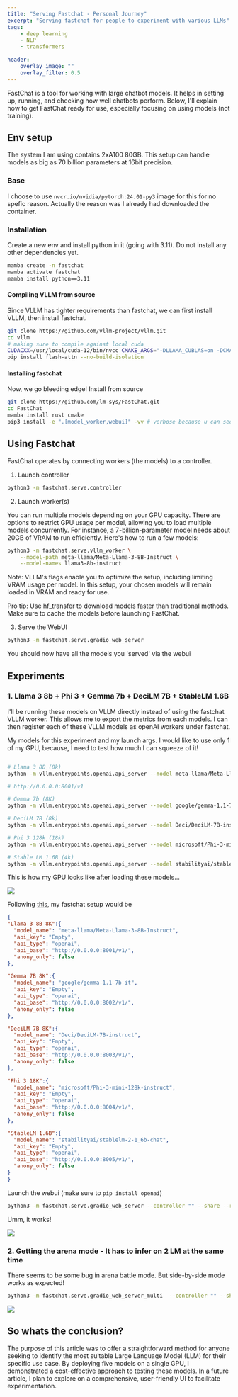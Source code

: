 ```yaml
---
title: "Serving Fastchat - Personal Journey"
excerpt: "Serving fastchat for people to experiment with various LLMs"
tags:
    - deep learning
    - NLP
    - transformers

header:
    overlay_image: ""
    overlay_filter: 0.5
---
```



FastChat is a tool for working with large chatbot models. It helps in setting up, running, and checking how well chatbots perform. Below, I'll explain how to get FastChat ready for use, especially focusing on using models (not training).



## Env setup

The system I am using contains 2xA100 80GB. This setup can handle models as big as 70 billion parameters at 16bit precision.

### Base

I choose to use `nvcr.io/nvidia/pytorch:24.01-py3` image for this for no spefic reason. Actually the reason was I already had downloaded the container.


### Installation

Create a new env and install python in it (going with 3.11). Do not install any other dependencies yet.

```bash
mamba create -n fastchat
mamba activate fastchat
mamba install python==3.11
```

#### Compiling VLLM from source

Since VLLM has tighter requirements than fastchat, we can first install VLLM, then install fastchat.

```bash
git clone https://github.com/vllm-project/vllm.git
cd vllm
# making sure to compile against local cuda
CUDACXX=/usr/local/cuda-12/bin/nvcc CMAKE_ARGS="-DLLAMA_CUBLAS=on -DCMAKE_CUDA_ARCHITECTURES=native" FORCE_CMAKE=1 pip install .  # Takes a while....
pip install flash-attn --no-build-isolation
```

#### Installing fastchat

Now, we go bleeding edge! Install from source


```bash
git clone https://github.com/lm-sys/FastChat.git
cd FastChat
mamba install rust cmake
pip3 install -e ".[model_worker,webui]" -vv # verbose because u can see what is happening
```


## Using Fastchat

FastChat operates by connecting workers (the models) to a controller.


1. Launch controller

```bash
python3 -m fastchat.serve.controller
```

2. Launch worker(s)

You can run multiple models depending on your GPU capacity. There are options to restrict GPU usage per model, allowing you to load multiple models concurrently. For instance, a 7-billion-parameter model needs about 20GB of VRAM to run efficiently. Here's how to run a few models:


```bash
python3 -m fastchat.serve.vllm_worker \
    --model-path meta-llama/Meta-Llama-3-8B-Instruct \
    --model-names llama3-8b-instruct
```
Note: VLLM's flags enable you to optimize the setup, including limiting VRAM usage per model. In this setup, your chosen models will remain loaded in VRAM and ready for use.


Pro tip: Use hf_transfer to download models faster than traditional methods. Make sure to cache the models before launching FastChat.


3. Serve the WebUI

```bash
python3 -m fastchat.serve.gradio_web_server
```

You should now have all the models you 'served' via the webui


## Experiments

### 1. Llama 3 8b + Phi 3 + Gemma 7b + DeciLM 7B + StableLM 1.6B

I'll be running these models on VLLM directly instead of using the fastchat VLLM worker. This allows me to export the metrics from each models. I can then register each of these VLLM models as openAI workers under fastchat.

My models for this experiment and my launch args. I would like to use only 1 of my GPU, because, I need to test how much I can squeeze of it!

```bash

# Llama 3 8B (8k)
python -m vllm.entrypoints.openai.api_server --model meta-llama/Meta-Llama-3-8B-Instruct --device cuda --gpu-memory-utilization 0.25 --dtype bfloat16  --disable-log-requests --tensor-parallel-size=1 --trust-remote-code --enforce-eager --port 8001

# http://0.0.0.0:8001/v1

# Gemma 7b (8K)
python -m vllm.entrypoints.openai.api_server --model google/gemma-1.1-7b-it --device cuda --gpu-memory-utilization 0.27 --dtype bfloat16  --disable-log-requests --tensor-parallel-size=1 --trust-remote-code --enforce-eager --kv-cache-dtype fp8 --port 8002

# DeciLM 7B (8k)
python -m vllm.entrypoints.openai.api_server --model Deci/DeciLM-7B-instruct --device cuda --gpu-memory-utilization 0.23 --dtype bfloat16  --disable-log-requests --tensor-parallel-size=1 --trust-remote-code --enforce-eager --kv-cache-dtype fp8 --port 8003

# Phi 3 128k (18k)
python -m vllm.entrypoints.openai.api_server --model microsoft/Phi-3-mini-128k-instruct --device cuda --gpu-memory-utilization 0.17 --dtype bfloat16  --disable-log-requests --tensor-parallel-size=1 --trust-remote-code --enforce-eager --kv-cache-dtype fp8 --max-model-len 18000 --port 8004

# Stable LM 1.6B (4k)
python -m vllm.entrypoints.openai.api_server --model stabilityai/stablelm-2-1_6b-chat --device cuda --gpu-memory-utilization 0.07 --dtype float16  --disable-log-requests --tensor-parallel-size=1 --trust-remote-code --enforce-eager --kv-cache-dtype fp8 --port 8005
```

This is how my GPU looks like after loading these models...

![](https://i.imgur.com/3krX70C.png)


Following [this](https://github.com/lm-sys/FastChat/blob/main/docs/model_support.md#api-based-models), my fastchat setup would be

```json
{
"Llama 3 8B 8K":{
  "model_name": "meta-llama/Meta-Llama-3-8B-Instruct",
  "api_key": "Empty",
  "api_type": "openai",
  "api_base": "http://0.0.0.0:8001/v1/",
  "anony_only": false
},

"Gemma 7B 8K":{
  "model_name": "google/gemma-1.1-7b-it",
  "api_key": "Empty",
  "api_type": "openai",
  "api_base": "http://0.0.0.0:8002/v1/",
  "anony_only": false
},

"DeciLM 7B 8K":{
  "model_name": "Deci/DeciLM-7B-instruct",
  "api_key": "Empty",
  "api_type": "openai",
  "api_base": "http://0.0.0.0:8003/v1/",
  "anony_only": false
},

"Phi 3 18K":{
  "model_name": "microsoft/Phi-3-mini-128k-instruct",
  "api_key": "Empty",
  "api_type": "openai",
  "api_base": "http://0.0.0.0:8004/v1/",
  "anony_only": false
},

"StableLM 1.6B":{
  "model_name": "stabilityai/stablelm-2-1_6b-chat",
  "api_key": "Empty",
  "api_type": "openai",
  "api_base": "http://0.0.0.0:8005/v1/",
  "anony_only": false
}
}

```

Launch the webui (make sure to `pip install openai`)

```bash
python3 -m fastchat.serve.gradio_web_server --controller "" --share --register api_endpoints.json
```

Umm, it works!

![](https://i.imgur.com/1zldpGs.png)


### 2. Getting the arena mode - It has to infer on 2 LM at the same time

There seems to be some bug in arena battle mode. But side-by-side mode works as expected!

```bash
python3 -m fastchat.serve.gradio_web_server_multi  --controller "" --share --register api_endpoints.json
```

![](https://i.imgur.com/WBYg7Og.png)

## So whats the conclusion?

The purpose of this article was to offer a straightforward method for anyone seeking to identify the most suitable Large Language Model (LLM) for their specific use case. By deploying five models on a single GPU, I demonstrated a cost-effective approach to testing these models. In a future article, I plan to explore on a comprehensive, user-friendly UI to facilitate experimentation.